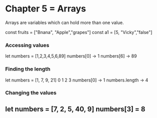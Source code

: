 # Chapter 5 = Arrays

Arrays are variables which can hold more than one value.

  const fruits = ["Bnana", "Apple","grapes"]
const a1 = [5, "Vicky","false"]

### Accessing values 
let numbers = [1,2,3,4,5,6,89]
numbers[0] -> 1
numbers[6] -> 89

### Finding the length
let numbers = [1, 7, 9, 21]
               0  1  2  3
numbers[0] -> 1
numbers.length -> 4

### Changing the values
let numbers = [7, 2, 5, 40, 9]
numbers[3] = 8
 - 